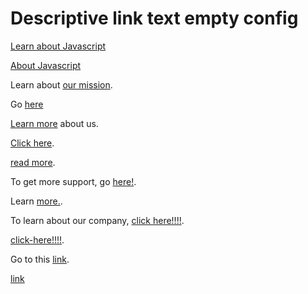 # Descriptive link text empty config

[Learn about Javascript](https://example.com/javascript/about)

[About Javascript](https://example.com/file.txt)

Learn about [our mission](https://example.com/mission).

Go [here](https://example.com/descriptive-links)

[Learn more](https://example.com/images/about) about us.

[Click here](https://example.com/dir/file.txt).

[read more](https://example.com/guide).

To get more support, go [here!](https://example.com/contact).

Learn [more.](https://example.com/contact).

To learn about our company, [click here!!!!](https://example.com/about).

[click-here!!!!](https://example.com/first).

Go to this [link]((https://example.com/second)).

[link][url]

[url]: https://example.com

<!-- markdownlint-configure-file {
  "descriptive-link-text": {
    "link_texts": []
  }
} -->
